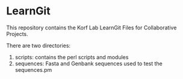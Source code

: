LearnGit
========
This repository contains the Korf Lab LearnGit Files for Collaborative Projects.

There are two directories:
  1. scripts:  contains the perl scripts and modules
  2. sequences:  Fasta and Genbank sequences used to test the sequences.pm

